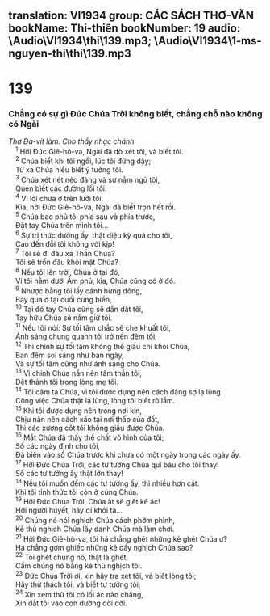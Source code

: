 translation: VI1934
group: CÁC SÁCH THƠ-VĂN
bookName: Thi-thiên 
bookNumber: 19
audio: \Audio\VI1934\thi\139.mp3; \Audio\VI1934\1-ms-nguyen-thi\thi\139.mp3
-------

<div class="title"><h1>139</h1><h3>Chẳng có sự gì Đức Chúa Trời không biết, chẳng chỗ nào không có Ngài</h3><i>Thơ Đa-vít làm. Cho thầy nhạc chánh</i></div>
<span class="verse thi_139_1"> <sup>1</sup> Hỡi Đức Giê-hô-va, Ngài đã dò xét tôi, và biết tôi. <br/></span>
<span class="verse thi_139_2"> <sup>2</sup> Chúa biết khi tôi ngồi, lúc tôi đứng dậy; <br/> Từ xa Chúa hiểu biết ý tưởng tôi. <br/></span>
<span class="verse thi_139_3"> <sup>3</sup> Chúa xét nét nẻo đàng và sự nằm ngủ tôi, <br/> Quen biết các đường lối tôi. <br/></span>
<span class="verse thi_139_4"> <sup>4</sup> Vì lời chưa ở trên lưỡi tôi, <br/> Kìa, hỡi Đức Giê-hô-va, Ngài đã biết trọn hết rồi. <br/></span>
<span class="verse thi_139_5"> <sup>5</sup> Chúa bao phủ tôi phía sau và phía trước, <br/> Đặt tay Chúa trên mình tôi… <br/></span>
<span class="verse thi_139_6"> <sup>6</sup> Sự tri thức dường ấy, thật diệu kỳ quá cho tôi, <br/> Cao đến đỗi tôi không với kịp! <br/></span>
<span class="verse thi_139_7"> <sup>7</sup> Tôi sẽ đi đâu xa Thần Chúa? <br/> Tôi sẽ trốn đâu khỏi mặt Chúa? <br/></span>
<span class="verse thi_139_8"> <sup>8</sup> Nếu tôi lên trời, Chúa ở tại đó, <br/> Ví tôi nằm dưới Âm phủ, kìa, Chúa cũng có ở đó. <br/></span>
<span class="verse thi_139_9"> <sup>9</sup> Nhược bằng tôi lấy cánh hừng đông, <br/> Bay qua ở tại cuối cùng biển, <br/></span>
<span class="verse thi_139_10"> <sup>10</sup> Tại đó tay Chúa cũng sẽ dẫn dắt tôi, <br/> Tay hữu Chúa sẽ nắm giữ tôi. <br/></span>
<span class="verse thi_139_11"> <sup>11</sup> Nếu tôi nói: Sự tối tăm chắc sẽ che khuất tôi, <br/> Ánh sáng chung quanh tôi trở nên đêm tối, <br/></span>
<span class="verse thi_139_12"> <sup>12</sup> Thì chính sự tối tăm không thể giấu chi khỏi Chúa, <br/> Ban đêm soi sáng như ban ngày, <br/> Và sự tối tăm cũng như ánh sáng cho Chúa. <br/></span>
<span class="verse thi_139_13"> <sup>13</sup> Vì chính Chúa nắn nên tâm thần tôi, <br/> Dệt thành tôi trong lòng mẹ tôi. <br/></span>
<span class="verse thi_139_14"> <sup>14</sup> Tôi cảm tạ Chúa, vì tôi được dựng nên cách đáng sợ lạ lùng. <br/> Công việc Chúa thật lạ lùng, lòng tôi biết rõ lắm. <br/></span>
<span class="verse thi_139_15"> <sup>15</sup> Khi tôi được dựng nên trong nơi kín, <br/> Chịu nắn nên cách xảo tại nơi thấp của đất, <br/> Thì các xương cốt tôi không giấu được Chúa. <br/></span>
<span class="verse thi_139_16"> <sup>16</sup> Mắt Chúa đã thấy thể chất vô hình của tôi; <br/> Số các ngày định cho tôi, <br/> Đã biên vào sổ Chúa trước khi chưa có một ngày trong các ngày ấy. <br/></span>
<span class="verse thi_139_17"> <sup>17</sup> Hỡi Đức Chúa Trời, các tư tưởng Chúa quí báu cho tôi thay! <br/> Số các tư tưởng ấy thật lớn thay! <br/></span>
<span class="verse thi_139_18"> <sup>18</sup> Nếu tôi muốn đếm các tư tưởng ấy, thì nhiều hơn cát. <br/> Khi tôi tỉnh thức tôi còn ở cùng Chúa. <br/></span>
<span class="verse thi_139_19"> <sup>19</sup> Hỡi Đức Chúa Trời, Chúa ắt sẽ giết kẻ ác! <br/> Hỡi người huyết, hãy đi khỏi ta… <br/></span>
<span class="verse thi_139_20"> <sup>20</sup> Chúng nó nói nghịch Chúa cách phớm phỉnh, <br/> Kẻ thù nghịch Chúa lấy danh Chúa mà làm chơi. <br/></span>
<span class="verse thi_139_21"> <sup>21</sup> Hỡi Đức Giê-hô-va, tôi há chẳng ghét những kẻ ghét Chúa ư? <br/> Há chẳng gớm ghiếc những kẻ dấy nghịch Chúa sao? <br/></span>
<span class="verse thi_139_22"> <sup>22</sup> Tôi ghét chúng nó, thật là ghét, <br/> Cầm chúng nó bằng kẻ thù nghịch tôi. <br/></span>
<span class="verse thi_139_23"> <sup>23</sup> Đức Chúa Trời ơi, xin hãy tra xét tôi, và biết lòng tôi; <br/> Hãy thử thách tôi, và biết tư tưởng tôi; <br/></span>
<span class="verse thi_139_24"> <sup>24</sup> Xin xem thử tôi có lối ác nào chăng, <br/> Xin dắt tôi vào con đường đời đời. <br/></span>
